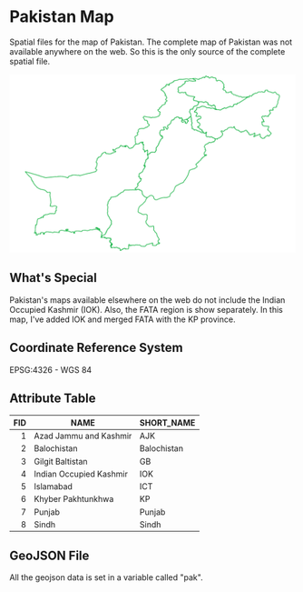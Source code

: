# Pakistan Map
Spatial files for the map of Pakistan. The complete map of Pakistan was not available anywhere on the web. So this is the only source of the complete spatial file.

![alt text](PakistanMap.png)

## What's Special
Pakistan's maps available elsewhere on the web do not include the Indian Occupied Kashmir (IOK). Also, the FATA region is show separately. In this map, I've added IOK and merged FATA with the KP province.

## Coordinate Reference System
EPSG:4326 - WGS 84

## Attribute Table
FID | NAME | SHORT_NAME |
| ---: | --- | --- |
| 1 | Azad Jammu and Kashmir | AJK |
| 2 | Balochistan | Balochistan |
| 3 | Gilgit Baltistan | GB |
| 4 | Indian Occupied Kashmir | IOK |
| 5 | Islamabad | ICT |
| 6 | Khyber Pakhtunkhwa | KP |
| 7 | Punjab | Punjab |
| 8 | Sindh | Sindh |

## GeoJSON File
All the geojson data is set in a variable called "pak".

